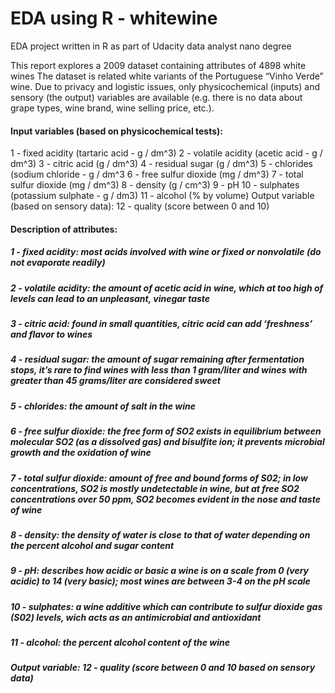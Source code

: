 # EDA using R - whitewine 
EDA project written in R as part of Udacity data analyst nano degree

This report explores a 2009 dataset containing attributes of 4898 white wines The dataset is related white variants of the Portuguese “Vinho Verde” wine. Due to privacy and logistic issues, only physicochemical (inputs) and sensory (the output) variables are available (e.g. there is no data about grape types, wine brand, wine selling price, etc.).

#### Input variables (based on physicochemical tests):
1 - fixed acidity (tartaric acid - g / dm^3) 2 - volatile acidity (acetic acid - g / dm^3) 3 - citric acid (g / dm^3) 4 - residual sugar (g / dm^3) 5 - chlorides (sodium chloride - g / dm^3 6 - free sulfur dioxide (mg / dm^3) 7 - total sulfur dioxide (mg / dm^3) 8 - density (g / cm^3) 9 - pH 10 - sulphates (potassium sulphate - g / dm3) 11 - alcohol (% by volume) Output variable (based on sensory data): 12 - quality (score between 0 and 10)
#### Description of attributes:
##### 1 - fixed acidity: most acids involved with wine or fixed or nonvolatile (do not evaporate readily)
##### 2 - volatile acidity: the amount of acetic acid in wine, which at too high of levels can lead to an unpleasant, vinegar taste
##### 3 - citric acid: found in small quantities, citric acid can add ‘freshness’ and flavor to wines
##### 4 - residual sugar: the amount of sugar remaining after fermentation stops, it’s rare to find wines with less than 1 gram/liter and wines with greater than 45 grams/liter are considered sweet
##### 5 - chlorides: the amount of salt in the wine
##### 6 - free sulfur dioxide: the free form of SO2 exists in equilibrium between molecular SO2 (as a dissolved gas) and bisulfite ion; it prevents microbial growth and the oxidation of wine
##### 7 - total sulfur dioxide: amount of free and bound forms of S02; in low concentrations, SO2 is mostly undetectable in wine, but at free SO2 concentrations over 50 ppm, SO2 becomes evident in the nose and taste of wine
##### 8 - density: the density of water is close to that of water depending on the percent alcohol and sugar content
##### 9 - pH: describes how acidic or basic a wine is on a scale from 0 (very acidic) to 14 (very basic); most wines are between 3-4 on the pH scale
##### 10 - sulphates: a wine additive which can contribute to sulfur dioxide gas (S02) levels, wich acts as an antimicrobial and antioxidant
##### 11 - alcohol: the percent alcohol content of the wine
##### Output variable: 12 - quality (score between 0 and 10 based on sensory data)
